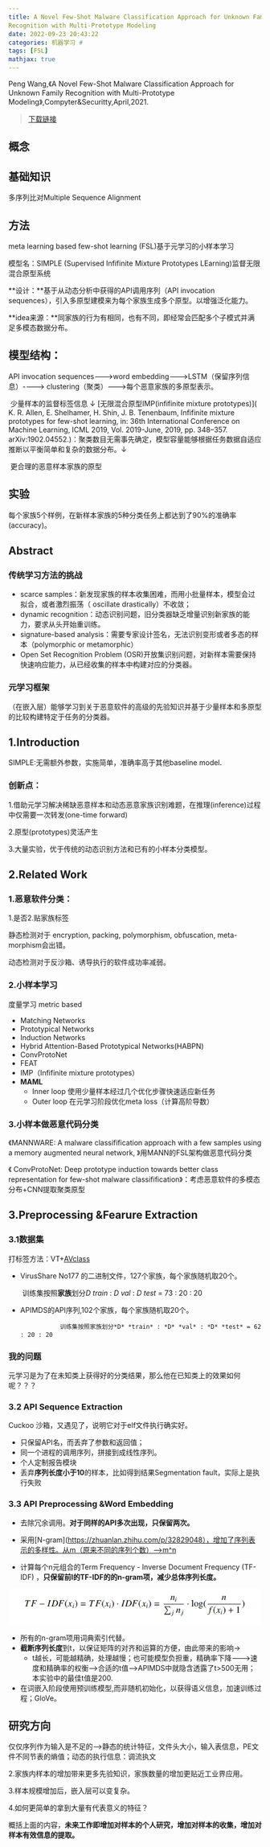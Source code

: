 ```yaml
---
title: A Novel Few-Shot Malware Classification Approach for Unknown Family
Recognition with Multi-Prototype Modeling
date: 2022-09-23 20:43:22
categories: 机器学习 #
tags: [FSL]
mathjax: true
---
```


Peng Wang,《A Novel Few-Shot Malware Classification Approach for Unknown Family
Recognition with Multi-Prototype Modeling》,Compyter&Securitty,April,2021.

> [下载链接](https://www.researchgate.net/publication/350960578) 

## 概念



## 基础知识

多序列比对Multiple Sequence Alignment



## 方法

meta learning based few-shot learning (FSL)基于元学习的小样本学习

模型名：SIMPLE (Supervised Infifinite Mixture Prototypes LEarning)监督无限混合原型系统

**设计：**基于从动态分析中获得的API调用序列（API invocation sequences），引入多原型建模来为每个家族生成多个原型。以增强泛化能力。

**idea来源：**同家族的行为有相同，也有不同，即经常会匹配多个子模式并满足多模态数据分布。

## 模型结构：

API invocation sequences--->word embedding--->LSTM（保留序列信息）----> clustering（聚类）--->每个恶意家族的多原型表示。

​																		少量样本的监督标签信息
  																			   ↓
[无限混合原型IMP(infifinite mixture prototypes)]( K. R. Allen, E. Shelhamer, H. Shin, J. B. Tenenbaum, Infifinite mixture prototypes for few-shot learning, in: 36th International Conference on Machine Learning, ICML 2019, Vol. 2019-June, 2019, pp. 348–357. arXiv:1902.04552.)：聚类数目无需事先确定，模型容量能够根据任务数据自适应推断以平衡简单和复杂的数据分布。↓

​																			更合理的恶意样本家族的原型

<!-- more -->

## 实验

每个家族5个样例，在新样本家族的5种分类任务上都达到了90%的准确率(accuracy)。

## Abstract

### 传统学习方法的挑战

-  scarce samples：新发现家族的样本收集困难，而用小批量样本，模型会过拟合，或者激烈振荡（ oscillate drastically）不收敛；
- dynamic recognition：动态识别问题，旧分类器缺乏增量识别新家族的能力，要求从头开始重训练。
- signature-based analysis：需要专家设计签名，无法识别变形或者多态的样本（polymorphic or metamorphic）
- Open Set Recognition Problem (OSR)开放集识别问题，对新样本需要保持快速响应能力，从已经收集的样本中构建对应的分类器。

### 元学习框架

（在嵌入层）能够学习到关于恶意软件的高级的先验知识并基于少量样本和多原型的比较构建特定于任务的分类器。

## 1.Introduction

SIMPLE:无需额外参数，实施简单，准确率高于其他baseline model.

### 创新点：

1.借助元学习解决稀缺恶意样本和动态恶意家族识别难题，在推理(inference)过程中仅需要一次转发(one-time forward)

2.原型(prototypes)灵活产生

3.大量实验，优于传统的动态识别方法和已有的小样本分类模型。

## 2.Related Work

### 1.恶意软件分类：

1.是否2.贴家族标签

静态检测对于 encryption, packing, polymorphism, obfuscation, meta-morphism会出错。

动态检测对于反沙箱、诱导执行的软件成功率减弱。

### 2.小样本学习

度量学习 metric based

- Matching Networks
-  Prototypical Networks
-  Induction Networks
-  Hybrid Attention-Based Prototypical Networks(HABPN) 
-  ConvProtoNet
- FEAT
- IMP（Infifinite mixture prototypes）
- **MAML**
  - Inner loop  使用少量样本经过几个优化步骤快速适应新任务
  - Outer loop  在元学习阶段优化meta loss（计算高阶导数）

### 3.小样本做恶意代码分类

《MANNWARE: A malware classifification approach with a few samples using a memory augmented neural network, 》用MANN的FSL架构做恶意代码分类

《 ConvProtoNet: Deep prototype induction towards better class representation for few-shot malware classifification》：考虑恶意软件的多模态分布+CNN提取聚类原型



## 3.Preprocessing &Fearure Extraction

### 3.1数据集  

打标签方法：VT+[AVclass](https://software.imdea.org/~juanca/papers/avclass_raid16.pdf)

- VirusShare No177 的二进制文件，127个家族，每个家族随机取20个。

  ​		训练集按照**家族**划分*D* *train* : *D* *val* : *D* *test* = 73 : 20 : 20 

- APIMDS的API序列,102个家族，每个家族随机取20个。

  		​         训练集按照家族划分*D* *train* : *D* *val* : *D* *test* = 62 : 20 : 20 

### 我的问题

元学习是为了在未知类上获得好的分类结果，那么他在已知类上的效果如何呢？？？

### 3.2 API Sequence Extraction

Cuckoo 沙箱，又遇见了，说明它对于elf文件执行确实好。

- 只保留API名，而丢弃了参数和返回值；
- 同一个进程的调用序列，拼接到成线性序列。
- 个人定制报告模块
- 丢弃**序列长度小于10**的样本，比如得到结果Segmentation fault，实际上是执行失败

### 3.3 API Preprocessing &Word Embedding

- 去除冗余调用。**对于同样的API多次出现，只保留两次。**

- 采用[N-gram](https://zhuanlan.zhihu.com/p/32829048），增加了序列表示的多样性。从m（原来不同的序列个数）-->m^n
- 计算每个n元组合的Term Frequency - Inverse Document Frequency (TF-IDF) ，**只保留前l的TF-IDF的的n-gram项，减少总体序列长度。**

![1664020542600](Few-Shot03/1664020542600.png)

- 所有的n-gram项用词典索引代替。
- **截断序列长度**到t，以保证矩阵的对齐和运算的方便，由此带来的影响->
  - t越长，可能越精确，处理越慢；也可能模型负担重，精确率下降--->速度和精确率的权衡-->合适的t值-->APIMDS中就隐含透露了t>500无用；本实验中的最佳t值是200.
- 在词嵌入阶段使用预训练模型,而非随机初始化，以获得语义信息，加速训练过程；GloVe。

## 研究方向

仅仅序列作为输入是不足的-->静态的统计特征，文件头大小，输入表信息，PE文件不同节表的熵值；动态的执行信息：调流执文

2.家族内样本的增加带来更多先验知识，家族数量的增加更贴近工业界应用。

3.样本规模增加后，嵌入层可以变复杂。

4.如何更简单的拿到大量有代表意义的特征？



概括上面的内容，**未来工作即增加对样本的个人研究，增加对样本的收集，增加对样本有效信息的提取。**